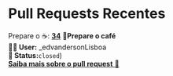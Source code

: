 # Pull Requests Recentes
Prepare o ☕: **[34](https://github.com/edvandersonLisboa/TesteWorkflow/pull/34)**
**📝Prepare o café**<br>**🙎‍♂️ User:**  _edvandersonLisboa<br> **📌 Status:**`closed`)<br> [**Saiba mais sobre o pull request** 📄](https://github.com/edvandersonLisboa/TesteWorkflowPublic/issues/40)
##


